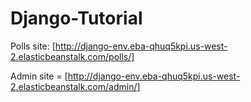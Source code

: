 # Django-Tutorial

Polls site: [http://django-env.eba-qhuq5kpi.us-west-2.elasticbeanstalk.com/polls/]

Admin site = [http://django-env.eba-qhuq5kpi.us-west-2.elasticbeanstalk.com/admin/]
